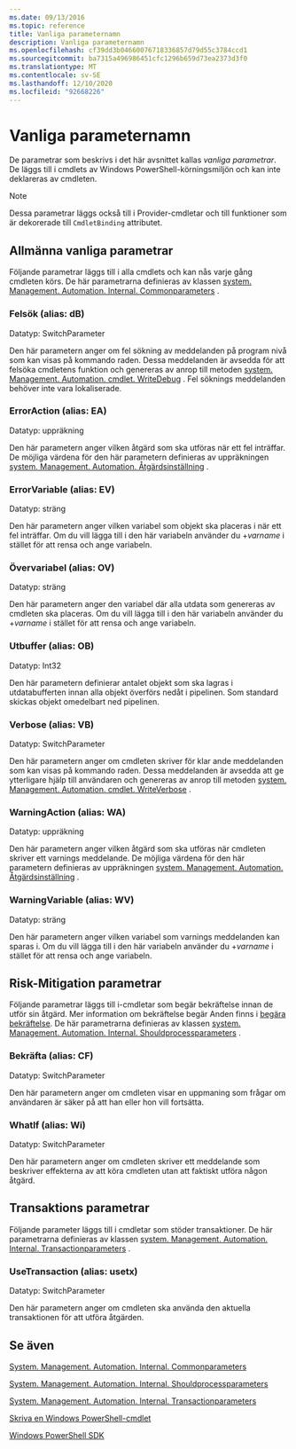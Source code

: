 ```yaml
---
ms.date: 09/13/2016
ms.topic: reference
title: Vanliga parameternamn
description: Vanliga parameternamn
ms.openlocfilehash: cf39dd3b04660076718336857d79d55c3784ccd1
ms.sourcegitcommit: ba7315a496986451cfc1296b659d73ea2373d3f0
ms.translationtype: MT
ms.contentlocale: sv-SE
ms.lasthandoff: 12/10/2020
ms.locfileid: "92668226"
---
```

# <a name="common-parameter-names"></a>Vanliga parameternamn

De parametrar som beskrivs i det här avsnittet kallas *vanliga parametrar*. De läggs till i cmdlets av Windows PowerShell-körningsmiljön och kan inte deklareras av cmdleten.

> [!NOTE]
> Dessa parametrar läggs också till i Provider-cmdletar och till funktioner som är dekorerade till `CmdletBinding` attributet.

## <a name="general-common-parameters"></a>Allmänna vanliga parametrar

Följande parametrar läggs till i alla cmdlets och kan nås varje gång cmdleten körs. De här parametrarna definieras av klassen [system. Management. Automation. Internal. Commonparameters](/dotnet/api/System.Management.Automation.Internal.CommonParameters) .

### <a name="debug-alias-db"></a>Felsök (alias: dB)

Datatyp: SwitchParameter

Den här parametern anger om fel sökning av meddelanden på program nivå som kan visas på kommando raden. Dessa meddelanden är avsedda för att felsöka cmdletens funktion och genereras av anrop till metoden [system. Management. Automation. cmdlet. WriteDebug](/dotnet/api/System.Management.Automation.Cmdlet.WriteDebug) . Fel söknings meddelanden behöver inte vara lokaliserade.

### <a name="erroraction-alias-ea"></a>ErrorAction (alias: EA)

Datatyp: uppräkning

Den här parametern anger vilken åtgärd som ska utföras när ett fel inträffar. De möjliga värdena för den här parametern definieras av uppräkningen [system. Management. Automation. Åtgärdsinställning](/dotnet/api/System.Management.Automation.ActionPreference) .

### <a name="errorvariable-alias-ev"></a>ErrorVariable (alias: EV)

Datatyp: sträng

Den här parametern anger vilken variabel som objekt ska placeras i när ett fel inträffar. Om du vill lägga till i den här variabeln använder du +*varname* i stället för att rensa och ange variabeln.

### <a name="outvariable-alias-ov"></a>Övervariabel (alias: OV)

Datatyp: sträng

Den här parametern anger den variabel där alla utdata som genereras av cmdleten ska placeras. Om du vill lägga till i den här variabeln använder du +*varname* i stället för att rensa och ange variabeln.

### <a name="outbuffer-alias-ob"></a>Utbuffer (alias: OB)

Datatyp: Int32

Den här parametern definierar antalet objekt som ska lagras i utdatabufferten innan alla objekt överförs nedåt i pipelinen. Som standard skickas objekt omedelbart ned pipelinen.

### <a name="verbose-alias-vb"></a>Verbose (alias: VB)

Datatyp: SwitchParameter

Den här parametern anger om cmdleten skriver för klar ande meddelanden som kan visas på kommando raden. Dessa meddelanden är avsedda att ge ytterligare hjälp till användaren och genereras av anrop till metoden [system. Management. Automation. cmdlet. WriteVerbose](/dotnet/api/System.Management.Automation.Cmdlet.WriteVerbose) .

### <a name="warningaction-alias-wa"></a>WarningAction (alias: WA)

Datatyp: uppräkning

Den här parametern anger vilken åtgärd som ska utföras när cmdleten skriver ett varnings meddelande. De möjliga värdena för den här parametern definieras av uppräkningen [system. Management. Automation. Åtgärdsinställning](/dotnet/api/System.Management.Automation.ActionPreference) .

### <a name="warningvariable-alias-wv"></a>WarningVariable (alias: WV)

Datatyp: sträng

Den här parametern anger vilken variabel som varnings meddelanden kan sparas i. Om du vill lägga till i den här variabeln använder du +*varname* i stället för att rensa och ange variabeln.

## <a name="risk-mitigation-parameters"></a>Risk-Mitigation parametrar

Följande parametrar läggs till i-cmdletar som begär bekräftelse innan de utför sin åtgärd. Mer information om bekräftelse begär Anden finns i [begära bekräftelse](./requesting-confirmation-from-cmdlets.md). De här parametrarna definieras av klassen [system. Management. Automation. Internal. Shouldprocessparameters](/dotnet/api/System.Management.Automation.Internal.ShouldProcessParameters) .

### <a name="confirm-alias-cf"></a>Bekräfta (alias: CF)

Datatyp: SwitchParameter

Den här parametern anger om cmdleten visar en uppmaning som frågar om användaren är säker på att han eller hon vill fortsätta.

### <a name="whatif-alias-wi"></a>WhatIf (alias: Wi)

Datatyp: SwitchParameter

Den här parametern anger om cmdleten skriver ett meddelande som beskriver effekterna av att köra cmdleten utan att faktiskt utföra någon åtgärd.

## <a name="transaction-parameters"></a>Transaktions parametrar

Följande parameter läggs till i cmdletar som stöder transaktioner. De här parametrarna definieras av klassen [system. Management. Automation. Internal. Transactionparameters](/dotnet/api/System.Management.Automation.Internal.TransactionParameters) .

### <a name="usetransaction-alias-usetx"></a>UseTransaction (alias: usetx)

Datatyp: SwitchParameter

Den här parametern anger om cmdleten ska använda den aktuella transaktionen för att utföra åtgärden.

## <a name="see-also"></a>Se även

[System. Management. Automation. Internal. Commonparameters](/dotnet/api/System.Management.Automation.Internal.CommonParameters)

[System. Management. Automation. Internal. Shouldprocessparameters](/dotnet/api/System.Management.Automation.Internal.ShouldProcessParameters)

[System. Management. Automation. Internal. Transactionparameters](/dotnet/api/System.Management.Automation.Internal.TransactionParameters)

[Skriva en Windows PowerShell-cmdlet](./writing-a-windows-powershell-cmdlet.md)

[Windows PowerShell SDK](../windows-powershell-reference.md)
